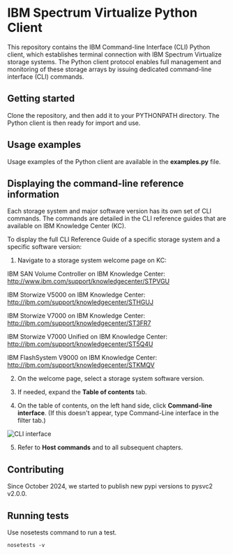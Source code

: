 # IBM Spectrum Virtualize Python Client

This repository contains the IBM Command-line Interface (CLI) Python client, which establishes terminal connection with IBM Spectrum Virtualize storage systems. The Python client protocol enables full management and monitoring of these storage arrays by issuing dedicated command-line interface (CLI) commands.

## Getting started

Clone the repository, and then add it to your PYTHONPATH directory. The Python client is then ready for import and use.

## Usage examples

Usage examples of the Python client are available in the **examples.py** file.

## Displaying the command-line reference information

Each storage system and major software version has its own set of CLI commands. The commands are detailed in the CLI reference guides that are available on IBM Knowledge Center (KC).

To display the full CLI Reference Guide of a specific storage system and a specific software version:

1.	Navigate to a storage system welcome page on KC:

IBM SAN Volume Controller on IBM Knowledge Center: http://www.ibm.com/support/knowledgecenter/STPVGU

IBM Storwize V5000 on IBM Knowledge Center: http://ibm.com/support/knowledgecenter/STHGUJ

IBM Storwize V7000 on IBM Knowledge Center: http://ibm.com/support/knowledgecenter/ST3FR7

IBM Storwize V7000 Unified on IBM Knowledge Center: http://ibm.com/support/knowledgecenter/ST5Q4U

IBM FlashSystem V9000 on IBM Knowledge Center: http://ibm.com/support/knowledgecenter/STKMQV

2. On the welcome page, select a storage system software version.

3. If needed, expand the **Table of contents** tab.

4. On the table of contents, on the left hand side, click **Command-line interface**. (If this doesn't appear, type Command-Line interface in the filter tab.)

![CLI interface](https://github.com/IBM/pysvc/blob/master/images/3.jpg)

5.	Refer to **Host commands** and to all subsequent chapters.

## Contributing
Since October 2024, we started to publish new pypi versions to pysvc2 v2.0.0.

## Running tests
Use nosetests command to run a test.

    nosetests -v
